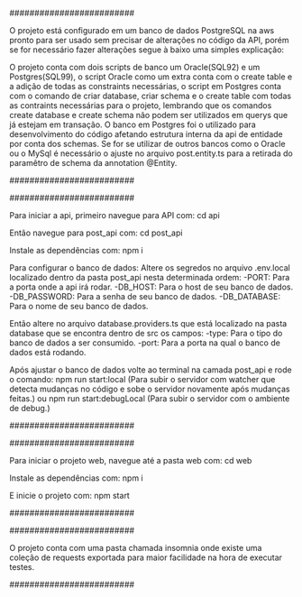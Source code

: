 #########################

O projeto está configurado em um banco de dados PostgreSQL na aws pronto para ser usado sem precisar de alterações no código da API, porém se for necessário fazer alterações segue à baixo uma simples explicação:

O projeto conta com dois scripts de banco um Oracle(SQL92) e um Postgres(SQL99), o script Oracle como um extra conta com o create table 
e a adição de todas as constraints necessárias, o script em Postgres conta com o comando de criar database, criar schema 
e o create table com todas as contraints necessárias para o projeto, lembrando que os comandos
create database e create schema não podem ser utilizados em querys que já estejam em transação. 
O banco em Postgres foi o utilizado para desenvolvimento do código afetando estrutura interna da api de entidade por conta dos schemas.
Se for se utilizar de outros bancos como o Oracle ou o MySql é necessário o ajuste no arquivo post.entity.ts para a retirada do paramêtro
de schema da annotation @Entity.

#########################

#########################

Para iniciar a api, primeiro navegue para API com:
cd api

Então navegue para post_api com:
cd post_api

Instale as dependências com:
npm i

Para configurar o banco de dados:
Altere os segredos no arquivo .env.local localizado dentro da pasta post_api nesta determinada ordem:
-PORT: Para a porta onde a api irá rodar.
-DB_HOST: Para o host de seu banco de dados.
-DB_PASSWORD: Para a senha de seu banco de dados.
-DB_DATABASE: Para o nome de seu banco de dados.

Então altere no arquivo database.providers.ts que está localizado na pasta database que se encontra dentro de src os campos:
-type: Para o tipo do banco de dados a ser consumido.
-port: Para a porta na qual o banco de dados está rodando.

Após ajustar o banco de dados volte ao terminal na camada post_api e rode o comando:
npm run start:local (Para subir o servidor com watcher que detecta mudanças no código e sobe o servidor novamente após mudanças feitas.)
ou 
npm run start:debugLocal (Para subir o servidor com o ambiente de debug.)

#########################

#########################

Para iniciar o projeto web, navegue até a pasta web com: 
cd web

Instale as dependências com:
npm i

E inicie o projeto com:
npm start

#########################

#########################

O projeto conta com uma pasta chamada insomnia onde existe uma coleção de requests exportada para maior facilidade na hora de executar testes.

#########################
